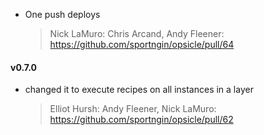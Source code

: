 * One push deploys

  > Nick LaMuro: Chris Arcand, Andy Fleener: https://github.com/sportngin/opsicle/pull/64

#### v0.7.0
* changed it to execute recipes on all instances in a layer

  > Elliot Hursh: Andy Fleener, Nick LaMuro: https://github.com/sportngin/opsicle/pull/62

